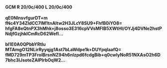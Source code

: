 #### GCM R 20/0c/400 L 20/0c/400
**qE0NInsvfgurDT+m**<br/>**fNc4Y34ZIdCC7IM1tnAItw2H3JLcY8SU9+FhfB0iYO8=**<br/>**hfgFA8eQtnPX3hMhk+j8osso3E316cpVVsMFIB5XWtHl/OYJj4DVNe2hstPNdjfGzjhkICmRcD62Wefl...**<br/><br/>
**bl1E0A0QPbbYRtIu**<br/>**MTAmgO12NLirRyyqjg1Ast7bLaWdpe1k+DUYpqIaafQ=**<br/>**fMD729mTP3FroIBrsnNZ94h6nlzpd6fcdgBib+q0cwlyNoR51NXAsO2h6D7bhc3lJsoteZAlPIrbOqW2...**